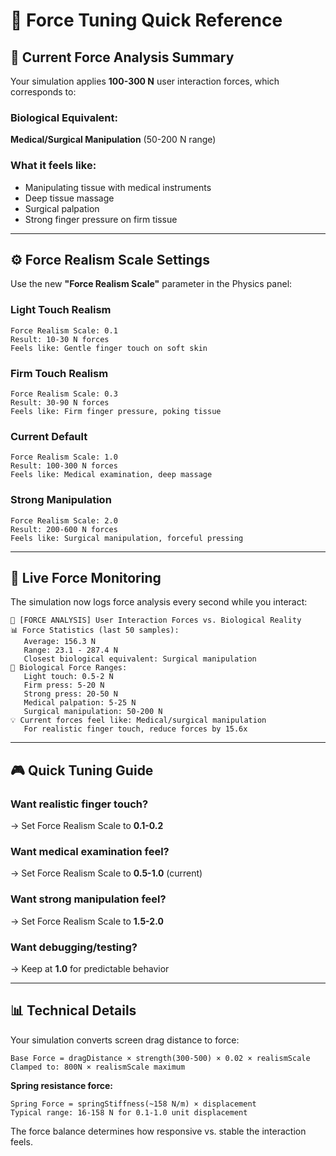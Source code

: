 # 🎯 Force Tuning Quick Reference

## 🔬 **Current Force Analysis Summary**

Your simulation applies **100-300 N** user interaction forces, which corresponds to:

### **Biological Equivalent:** 
**Medical/Surgical Manipulation** (50-200 N range)

### **What it feels like:**
- Manipulating tissue with medical instruments
- Deep tissue massage 
- Surgical palpation
- Strong finger pressure on firm tissue

---

## ⚙️ **Force Realism Scale Settings**

Use the new **"Force Realism Scale"** parameter in the Physics panel:

### **Light Touch Realism** 
```
Force Realism Scale: 0.1
Result: 10-30 N forces
Feels like: Gentle finger touch on soft skin
```

### **Firm Touch Realism**
```
Force Realism Scale: 0.3  
Result: 30-90 N forces
Feels like: Firm finger pressure, poking tissue
```

### **Current Default**
```
Force Realism Scale: 1.0
Result: 100-300 N forces  
Feels like: Medical examination, deep massage
```

### **Strong Manipulation**
```
Force Realism Scale: 2.0
Result: 200-600 N forces
Feels like: Surgical manipulation, forceful pressing
```

---

## 🧪 **Live Force Monitoring**

The simulation now logs force analysis every second while you interact:

```
🔬 [FORCE ANALYSIS] User Interaction Forces vs. Biological Reality
📊 Force Statistics (last 50 samples):
   Average: 156.3 N
   Range: 23.1 - 287.4 N
   Closest biological equivalent: Surgical manipulation
📏 Biological Force Ranges:
   Light touch: 0.5-2 N
   Firm press: 5-20 N  
   Strong press: 20-50 N
   Medical palpation: 5-25 N
   Surgical manipulation: 50-200 N
💡 Current forces feel like: Medical/surgical manipulation
   For realistic finger touch, reduce forces by 15.6x
```

---

## 🎮 **Quick Tuning Guide**

### **Want realistic finger touch?**
→ Set Force Realism Scale to **0.1-0.2**

### **Want medical examination feel?**
→ Set Force Realism Scale to **0.5-1.0** (current)

### **Want strong manipulation feel?**
→ Set Force Realism Scale to **1.5-2.0**

### **Want debugging/testing?**
→ Keep at **1.0** for predictable behavior

---

## 📊 **Technical Details**

Your simulation converts screen drag distance to force:
```
Base Force = dragDistance × strength(300-500) × 0.02 × realismScale
Clamped to: 800N × realismScale maximum
```

**Spring resistance force:**
```
Spring Force = springStiffness(~158 N/m) × displacement
Typical range: 16-158 N for 0.1-1.0 unit displacement
```

The force balance determines how responsive vs. stable the interaction feels.
